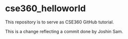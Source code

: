 # cse360_helloworld
This repository is to serve as CSE360 GitHub tutorial.

This is a change reflecting a commit done by Joshin Sam.
